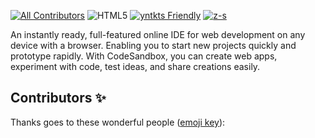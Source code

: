 

[![All Contributors](https://img.shields.io/badge/all_contributors-2-green.svg?style=flat-square)](#contributors-)
![HTML5](https://img.shields.io/badge/html5-%23E34F26.svg?style=for-the-badge&logo=html5&logoColor=white)
[![yntkts Friendly](https://img.shields.io/badge/first--timers--only-friendly-blue.svg)](http://www.firsttimersonly.com/)
[![z-s](https://img.shields.io/badge/maintained%20with-lerna-cc00ff.svg)](https://lerna.js.org/)

An instantly ready, full-featured online IDE for web development on any device
with a browser. Enabling you to start new projects quickly and prototype
rapidly. With CodeSandbox, you can create web apps, experiment with code, test
ideas, and share creations easily.


## Contributors ✨

Thanks goes to these wonderful people
([emoji key](https://github.com/all-contributors/all-contributors#emoji-key)):

